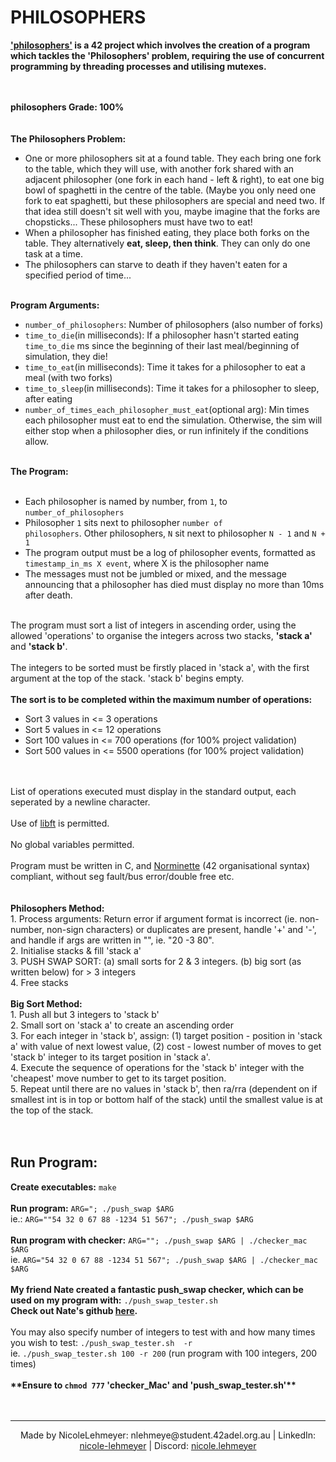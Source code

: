 # PHILOSOPHERS

<p>
  <b><a href="https://github.com/NicoleLehmeyer/PHILOSOPHERS/blob/main/subject/PHILOSOPHERS_SUBJECT.pdf">'philosophers'</a> is a 42 project which involves the creation of a program which tackles the 'Philosophers' problem, requiring the use of concurrent programming by threading processes and utilising mutexes.</b>
    
<br><br>
  <b>philosophers Grade: 100%</b>
  <br>
  <br>
  <br>
  <b>The Philosophers Problem:</b><br>
  - One or more philosophers sit at a found table. They each bring one fork to the table, which they will use, with another fork shared with an adjacent philosopher (one fork in each hand - left & right), to eat one big bowl of spaghetti in the centre of the table. (Maybe you only need one fork to eat spaghetti, but these philosophers are special and need two. If that idea still doesn't sit well with you, maybe imagine that the forks are chopsticks... These philosophers must have two to eat!<br>
  - When a philosopher has finished eating, they place both forks on the table. They alternatively <b>eat, sleep, then think</b>. They can only do one task at a time.<br>
  - The philosophers can starve to death if they haven't eaten for a specified period of time...<br><br>

  <b>Program Arguments:</b><br>
  - <code>number_of_philosophers</code>: Number of philosophers (also number of forks)<br>
  - <code>time_to_die</code>(in milliseconds): If a philosopher hasn't started eating <code>time_to_die</code> ms since the beginning of their last meal/beginning of simulation, they die!<br>
  - <code>time_to_eat</code>(in milliseconds): Time it takes for a philosopher to eat a meal (with two forks)<br>
  - <code>time_to_sleep</code>(in milliseconds): Time it takes for a philosopher to sleep, after eating<br>
  - <code>number_of_times_each_philosopher_must_eat</code>(optional arg): Min times each philosopher must eat to end the simulation. Otherwise, the sim will either stop when a philosopher dies, or run infinitely if the conditions allow.<br><br>
  
  <b>The Program:</b><br><br>
  - Each philosopher is named by number, from <code>1</code>, to <code>number_of_philosophers</code><br>
  - Philosopher <code>1</code> sits next to philosopher <code>number of philosophers</code>. Other philosophers, <code>N</code> sit next to philosopher <code>N - 1</code> and <code>N + 1</code><br>
  - The program output must be a log of philosopher events, formatted as <code>timestamp_in_ms X event</code>, where X is the philosopher name<br>
  - The messages must not be jumbled or mixed, and the message announcing that a philosopher has died must display no more than 10ms after death.<br><br>


  
  The program must sort a list of integers in ascending order, using the allowed 'operations' to organise the integers across two stacks, <b>'stack a'</b> and <b>'stack b'</b>.<br><br>
  The integers to be sorted must be firstly placed in 'stack a', with the first argument at the top of the stack. 'stack b' begins empty.<br><br>
  <b>The sort is to be completed within the maximum number of operations:</b><br>
  - Sort 3 values in <= 3 operations<br>
  - Sort 5 values in <= 12 operations<br>
  - Sort 100 values in <= 700 operations (for 100% project validation)<br>
  - Sort 500 values in <= 5500 operations (for 100% project validation)<br><br>

  <br>
  List of operations executed must display in the standard output, each seperated by a newline character.<br><br>
  Use of <a href="https://github.com/NicoleLehmeyer/LIBFT">libft</a> is permitted.<br><br>
  No global variables permitted.<br><br>
  Program must be written in C, and <a href="https://github.com/NicoleLehmeyer/LIBFT/blob/main/subject/norme.pdf">Norminette</a> (42 organisational syntax) compliant, without seg fault/bus error/double free etc.
  <br>
  <br>
  <br>
  <b>Philosophers Method:</b><br>
  1.  Process arguments: Return error if argument format is incorrect (ie. non-number, non-sign characters) or duplicates are present, handle '+' and '-', and handle if args are written in "", ie. "20 -3 80".<br>
  2.  Initialise stacks & fill 'stack a'<br>
  3.  PUSH SWAP SORT: (a) small sorts for 2 & 3 integers. (b) big sort (as written below) for > 3 integers<br>
  4.  Free stacks<br>
  <br>
  <b>Big Sort Method:</b><br>
  1.  Push all but 3 integers to 'stack b'<br>
  2.  Small sort on 'stack a' to create an ascending order<br>
  3.  For each integer in 'stack b', assign: (1) target position - position in 'stack a' with value of next lowest value, (2) cost - lowest number of moves to get 'stack b' integer to its target position in 'stack a'.<br>
  4.  Execute the sequence of operations for the 'stack b' integer with the 'cheapest' move number to get to its target position.<br>
  5.  Repeat until there are no values in 'stack b', then ra/rra (dependent on if smallest int is in top or bottom half of the stack) until the smallest value is at the top of the stack.<br>
  <br>
  <br>
</p>

## Run Program:
<p>
  <b>Create executables:</b> <code>make</code><br>
  <br>
  <b>Run program:</b> <code>ARG="<integers seperated by ' ' character>; ./push_swap $ARG</code><br>
  ie.: <code>ARG=""54 32 0 67 88 -1234 51 567"; ./push_swap $ARG</code><br>
  <br>
  <b>Run program with checker:</b> <code>ARG="<integers seperated by ' ' character>"; ./push_swap $ARG | ./checker_mac $ARG</code><br>
  ie. <code>ARG="54 32 0 67 88 -1234 51 567"; ./push_swap $ARG | ./checker_mac $ARG</code><br>
  <br>
  <b>My friend Nate created a fantastic push_swap checker, which can be used on my program with:</b> <code>./push_swap_tester.sh</code><br>
  <b>Check out Nate's github <a href="https://github.com/redback0">here</a>.</b><br>
  <br>
  You may also specify number of integers to test with and how many times you wish to test: <code>./push_swap_tester.sh <no. of integers> -r <no. of tests run></code><br>
  ie. <code>./push_swap_tester.sh 100 -r 200</code> (run program with 100 integers, 200 times)<br>
  <br>
  <b>**Ensure to <code>chmod 777</code> 'checker_Mac' and 'push_swap_tester.sh'**</b><br>
  <br>
  <br>
</p>

---
<p align="center">
Made by NicoleLehmeyer: nlehmeye@student.42adel.org.au | LinkedIn: <a href="https://www.linkedin.com/in/nicole-lehmeyer/">nicole-lehmeyer</a> | Discord: <a href="https://discordapp.com/users/1107446949344448543/">nicole.lehmeyer</a>
</p>
